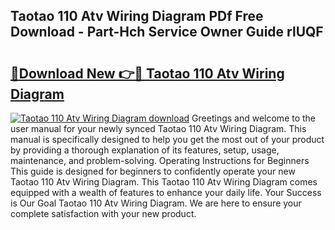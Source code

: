 ## Taotao 110 Atv Wiring Diagram PDf Free Download - Part-Hch Service Owner Guide rlUQF

# <h2><a href="http://dfunamj.blite.top/?on=Taotao+110+Atv+Wiring+Diagram">🔗Download New 👉🔴 Taotao 110 Atv Wiring Diagram</a></h2>

[![Taotao 110 Atv Wiring Diagram download](https://i.imgur.com/lujVjoI.png)](http://dfunamj.blite.top/?on=Taotao+110+Atv+Wiring+Diagram)
Greetings and welcome to the user manual for your newly synced Taotao 110 Atv Wiring Diagram. This manual is specifically designed to help you get the most out of your product by providing a thorough explanation of its features, setup, usage, maintenance, and problem-solving. Operating Instructions for Beginners This guide is designed for beginners to confidently operate your new Taotao 110 Atv Wiring Diagram. This Taotao 110 Atv Wiring Diagram comes equipped with a wealth of features to enhance your daily life. Your Success is Our Goal Taotao 110 Atv Wiring Diagram. We are here to ensure your complete satisfaction with your new product.
